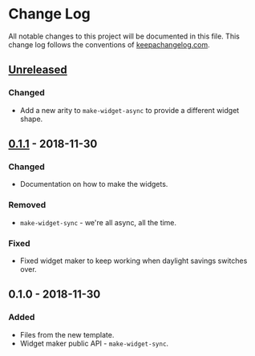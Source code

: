 # Change Log
All notable changes to this project will be documented in this file. This change log follows the conventions of [keepachangelog.com](http://keepachangelog.com/).

## [Unreleased]
### Changed
- Add a new arity to `make-widget-async` to provide a different widget shape.

## [0.1.1] - 2018-11-30
### Changed
- Documentation on how to make the widgets.

### Removed
- `make-widget-sync` - we're all async, all the time.

### Fixed
- Fixed widget maker to keep working when daylight savings switches over.

## 0.1.0 - 2018-11-30
### Added
- Files from the new template.
- Widget maker public API - `make-widget-sync`.

[Unreleased]: https://github.com/your-name/advent-of-code-2018/compare/0.1.1...HEAD
[0.1.1]: https://github.com/your-name/advent-of-code-2018/compare/0.1.0...0.1.1
